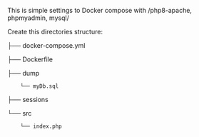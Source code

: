 This is simple settings to Docker compose with /php8-apache, phpmyadmin, mysql/

Create this directories structure:

├── docker-compose.yml

├── Dockerfile

├── dump
    
        └── myDb.sql

├── sessions

└── src

        └── index.php

    
